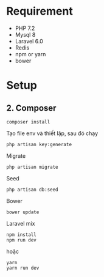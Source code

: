 # Requirement
- PHP 7.2
- Mysql 8
- Laravel 6.0
- Redis
- npm or yarn
- bower

# Setup

## 2. Composer

```
composer install
```

Tạo file env và thiết lập, sau đó chạy

```
php artisan key:generate

```

Migrate

```
php artisan migrate
```

Seed

```
php artisan db:seed
```

Bower

```
bower update
```

Laravel mix

```
npm install
npm run dev
```
hoặc
```
yarn
yarn run dev
```



